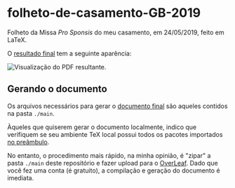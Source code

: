 # folheto-de-casamento-GB-2019

Folheto da Missa *Pro Sponsis* do meu casamento, em 24/05/2019, feito em LaTeX.

O [resultado final](./folheto_de_casamento_GB_2019.pdf) tem a seguinte aparência:

![Visualização do PDF resultante.](./resources/scrolling.gif)

## Gerando o documento

Os arquivos necessários para gerar o [documento final](./folheto_de_casamento_GB_2019.pdf) são aqueles contidos na pasta `./main`.

Àqueles que quiserem gerar o documento localmente, indico que verifiquem se seu ambiente TeX local possui todos os pacotes importados [no preâmbulo](./main/preamble.tex).

No entanto, o procedimento mais rápido, na minha opinião, é "zipar" a pasta `./main` deste repositório e fazer upload para o [OverLeaf](https://pt.overleaf.com/). Dado que você fez uma conta (é gratuito), a compilação e geração do documento é imediata.

